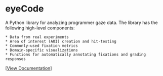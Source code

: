 eyeCode
=======

A Python library for analyzing programmer gaze data.
The library has the following high-level components:

    * Data from real experiments
    * Area of interest (AOI) creation and hit-testing
    * Commonly-used fixation metrics
    * Domain-specific visualizations
    * Functions for automatically annotating fixations and grading responses

[<a href="http://synesthesiam.github.io/eyecode/">View Documentation</a>]

